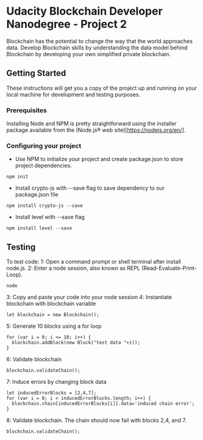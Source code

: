 # Udacity Blockchain Developer Nanodegree - Project 2

Blockchain has the potential to change the way that the world approaches data. Develop Blockchain skills by understanding the data model behind Blockchain by developing your own simplified private blockchain.

## Getting Started

These instructions will get you a copy of the project up and running on your local machine for development and testing purposes.

### Prerequisites

Installing Node and NPM is pretty straightforward using the installer package available from the (Node.js® web site)[https://nodejs.org/en/].

### Configuring your project

- Use NPM to initialize your project and create package.json to store project dependencies.
```
npm init
```
- Install crypto-js with --save flag to save dependency to our package.json file
```
npm install crypto-js --save
```
- Install level with --save flag
```
npm install level --save
```

## Testing

To test code:
1: Open a command prompt or shell terminal after install node.js.
2: Enter a node session, also known as REPL (Read-Evaluate-Print-Loop).
```
node
```
3: Copy and paste your code into your node session
4: Instantiate blockchain with blockchain variable
```
let blockchain = new Blockchain();
```
5: Generate 10 blocks using a for loop
```
for (var i = 0; i <= 10; i++) {
  blockchain.addBlock(new Block("test data "+i));
}
```
6: Validate blockchain
```
blockchain.validateChain();
```
7: Induce errors by changing block data
```
let inducedErrorBlocks = [2,4,7];
for (var i = 0; i < inducedErrorBlocks.length; i++) {
  blockchain.chain[inducedErrorBlocks[i]].data='induced chain error';
}
```
8: Validate blockchain. The chain should now fail with blocks 2,4, and 7.
```
blockchain.validateChain();
```
